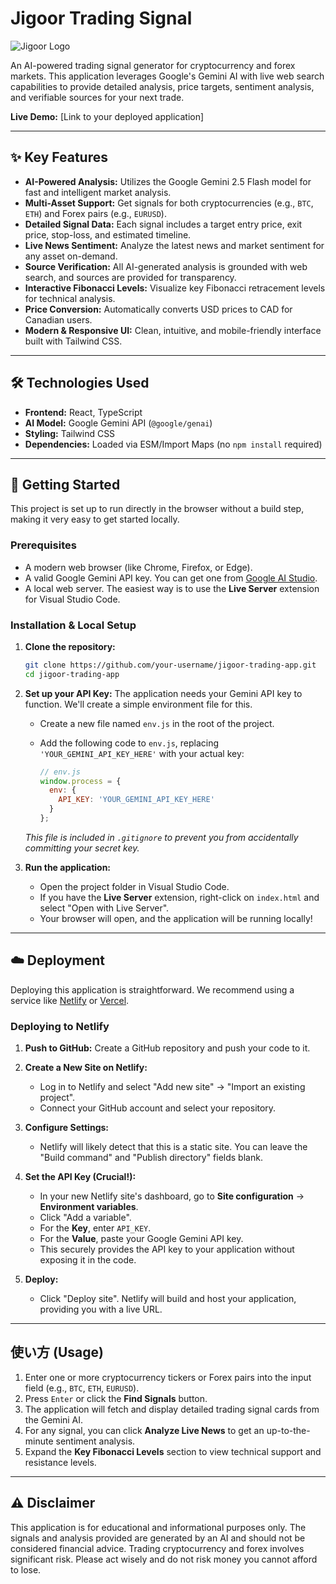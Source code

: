# Jigoor Trading Signal

![Jigoor Logo](http://www.jigoor.com/wp-content/uploads/2013/03/Orange50white100.png)

An AI-powered trading signal generator for cryptocurrency and forex markets. This application leverages Google's Gemini AI with live web search capabilities to provide detailed analysis, price targets, sentiment analysis, and verifiable sources for your next trade.

**Live Demo:** [Link to your deployed application]

---

## ✨ Key Features

- **AI-Powered Analysis:** Utilizes the Google Gemini 2.5 Flash model for fast and intelligent market analysis.
- **Multi-Asset Support:** Get signals for both cryptocurrencies (e.g., `BTC`, `ETH`) and Forex pairs (e.g., `EURUSD`).
- **Detailed Signal Data:** Each signal includes a target entry price, exit price, stop-loss, and estimated timeline.
- **Live News Sentiment:** Analyze the latest news and market sentiment for any asset on-demand.
- **Source Verification:** All AI-generated analysis is grounded with web search, and sources are provided for transparency.
- **Interactive Fibonacci Levels:** Visualize key Fibonacci retracement levels for technical analysis.
- **Price Conversion:** Automatically converts USD prices to CAD for Canadian users.
- **Modern & Responsive UI:** Clean, intuitive, and mobile-friendly interface built with Tailwind CSS.

---

## 🛠️ Technologies Used

- **Frontend:** React, TypeScript
- **AI Model:** Google Gemini API (`@google/genai`)
- **Styling:** Tailwind CSS
- **Dependencies:** Loaded via ESM/Import Maps (no `npm install` required)

---

## 🚀 Getting Started

This project is set up to run directly in the browser without a build step, making it very easy to get started locally.

### Prerequisites

- A modern web browser (like Chrome, Firefox, or Edge).
- A valid Google Gemini API key. You can get one from [Google AI Studio](https://aistudio.google.com/app/apikey).
- A local web server. The easiest way is to use the **Live Server** extension for Visual Studio Code.

### Installation & Local Setup

1.  **Clone the repository:**
    ```bash
    git clone https://github.com/your-username/jigoor-trading-app.git
    cd jigoor-trading-app
    ```

2.  **Set up your API Key:**
    The application needs your Gemini API key to function. We'll create a simple environment file for this.

    - Create a new file named `env.js` in the root of the project.
    - Add the following code to `env.js`, replacing `'YOUR_GEMINI_API_KEY_HERE'` with your actual key:

      ```javascript
      // env.js
      window.process = {
        env: {
          API_KEY: 'YOUR_GEMINI_API_KEY_HERE'
        }
      };
      ```
    *This file is included in `.gitignore` to prevent you from accidentally committing your secret key.*

3.  **Run the application:**
    - Open the project folder in Visual Studio Code.
    - If you have the **Live Server** extension, right-click on `index.html` and select "Open with Live Server".
    - Your browser will open, and the application will be running locally!

---

## ☁️ Deployment

Deploying this application is straightforward. We recommend using a service like [Netlify](https://www.netlify.com/) or [Vercel](https://vercel.com/).

### Deploying to Netlify

1.  **Push to GitHub:** Create a GitHub repository and push your code to it.

2.  **Create a New Site on Netlify:**
    - Log in to Netlify and select "Add new site" -> "Import an existing project".
    - Connect your GitHub account and select your repository.

3.  **Configure Settings:**
    - Netlify will likely detect that this is a static site. You can leave the "Build command" and "Publish directory" fields blank.

4.  **Set the API Key (Crucial!):**
    - In your new Netlify site's dashboard, go to **Site configuration** -> **Environment variables**.
    - Click "Add a variable".
    - For the **Key**, enter `API_KEY`.
    - For the **Value**, paste your Google Gemini API key.
    - This securely provides the API key to your application without exposing it in the code.

5.  **Deploy:**
    - Click "Deploy site". Netlify will build and host your application, providing you with a live URL.

---

## 使い方 (Usage)

1.  Enter one or more cryptocurrency tickers or Forex pairs into the input field (e.g., `BTC`, `ETH`, `EURUSD`).
2.  Press `Enter` or click the **Find Signals** button.
3.  The application will fetch and display detailed trading signal cards from the Gemini AI.
4.  For any signal, you can click **Analyze Live News** to get an up-to-the-minute sentiment analysis.
5.  Expand the **Key Fibonacci Levels** section to view technical support and resistance levels.

---

## ⚠️ Disclaimer

This application is for educational and informational purposes only. The signals and analysis provided are generated by an AI and should not be considered financial advice. Trading cryptocurrency and forex involves significant risk. Please act wisely and do not risk money you cannot afford to lose.
